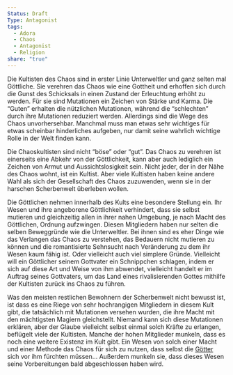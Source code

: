 ```yaml
---
Status: Draft
Type: Antagonist
tags:
  - Adora
  - Chaos
  - Antagonist
  - Religion
share: "true"
---
```

Die Kultisten des Chaos sind in erster Linie Unterweltler und ganz selten mal Göttliche. Sie verehren das Chaos wie eine Gottheit und erhoffen sich durch die Gunst des Schicksals in einen Zustand der Erleuchtung erhöht zu werden. Für sie sind Mutationen ein Zeichen von Stärke und Karma. Die “Guten” erhalten die nützlichen Mutationen, während die “schlechten” durch ihre Mutationen reduziert werden. Allerdings sind die Wege des Chaos unvorhersehbar. Manchmal muss man etwas sehr wichtiges für etwas scheinbar hinderliches aufgeben, nur damit seine wahrlich wichtige Rolle in der Welt finden kann. 

Die Chaoskultisten sind nicht “böse” oder “gut”. Das Chaos zu verehren ist einerseits eine Abkehr von der Göttlichkeit, kann aber auch lediglich ein Zeichen von Armut und Aussichtslosigkeit sein. Nicht jeder, der in der Nähe des Chaos wohnt, ist ein Kultist. Aber viele Kultisten haben keine andere Wahl als sich der Gesellschaft des Chaos zuzuwenden, wenn sie in der harschen Scherbenwelt überleben wollen. 

Die Göttlichen nehmen innerhalb des Kults eine besondere Stellung ein. Ihr Wesen und ihre angeborene Göttlichkeit verhindert, dass sie selbst mutieren und gleichzeitig allen in ihrer nahen Umgebung, je nach Macht des Göttlichen, Ordnung aufzwingen. Diesen Mitgliedern haben nur selten die selben Beweggründe wie die Unterweltler. Bei ihnen sind es eher Dinge wie das Verlangen das Chaos zu verstehen, das Bedauern nicht mutieren zu können und die romantisierte Sehnsucht nach Veränderung zu dem ihr Wesen kaum fähig ist. Oder vielleicht auch viel simplere Gründe. Vielleicht will ein Göttlicher seinem Gottvater ein Schnippchen schlagen, indem er sich auf diese Art und Weise von ihm abwendet, vielleicht handelt er im Auftrag seines Gottvaters, um das Land eines rivalisierenden Gottes mithilfe der Kultisten zurück ins Chaos zu führen. 

Was den meisten restlichen Bewohnern der Scherbenwelt nicht bewusst ist, ist dass es eine Riege von sehr hochrangigen Mitgliedern in diesem Kult gibt, die tatsächlich mit Mutationen versehen wurden, die ihre Macht mit den mächtigsten Magiern gleichstellt. Niemand kann sich diese Mutationen erklären, aber der Glaube vielleicht selbst einmal solch Kräfte zu erlangen, beflügelt viele der Kultisten. 
Manche der hohen Mitglieder munkeln, dass es noch eine weitere Existenz im Kult gibt. Ein Wesen von solch einer Macht und einer Methode das Chaos für sich zu nutzen, dass selbst die [Götter](../../../../G%C3%B6tter.md) sich vor  ihm fürchten müssen… Außerdem munkeln sie, dass dieses Wesen seine Vorbereitungen bald abgeschlossen haben wird. 